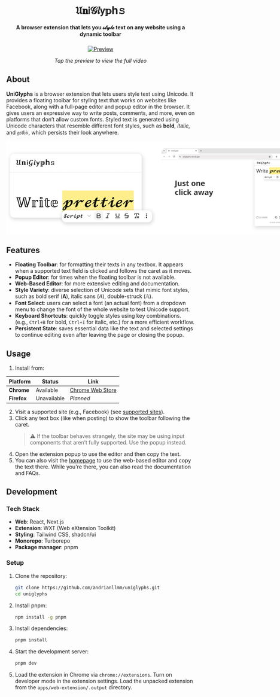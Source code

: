 <div align="center">
  <h1>𝔘𝐧𝗂𝒢𝑙𝗒𝕡h𝚜</h1>
</div>

<div align="center">
   <strong>A browser extension that lets you 𝓼𝓽𝔂𝓵𝓮 text on any website using a dynamic toolbar</strong>
</div>

###

<div align="center">
  <a href="https://youtu.be/p0QjqGF4K7A" target="_blank">
    <img src="readme_preview/preview.gif" alt="Preview" width="640">
  </a>
  <p><em>Tap the preview to view the full video</em></p>
</div>

###

## About

**UniGlyphs** is a browser extension that lets users style text using Unicode. It provides a floating toolbar for styling text that works on websites like Facebook, along with a full-page editor and popup editor in the browser. It gives users an expressive way to write posts, comments, and more, even on platforms that don’t allow custom fonts. Styled text is generated using Unicode characters that resemble different font styles, such as 𝐛𝐨𝐥𝐝, 𝑖𝑡𝑎𝑙𝑖𝑐, and 𝔤𝔬𝔱𝔥𝔦𝔠, which persists their look anywhere.

<div align="center" style="display: flex; justify-content: space-between;">
  <img src="readme_preview/main.png" alt="Main" width="400">
  <img src="readme_preview/popup.png" alt="Popup" width="400">
</div>

## Features

- **Floating Toolbar**: for formatting their texts in any textbox. It appears when a supported text field is clicked and follows the caret as it moves.
- **Popup Editor**: for times when the floating toolbar is not available.
- **Web-Based Editor**: for more extensive editing and documentation.
- **Style Variety**: diverse selection of Unicode sets that mimic font styles, such as bold serif (𝐀), italic sans (𝘈), double-struck (𝔸).
- **Font Select**: users can select a font (an actual font) from a dropdown menu to change the font of the whole website to test Unicode support.
- **Keyboard Shortcuts**: quickly toggle styles using key combinations. (e.g., `Ctrl+B` for bold, `Ctrl+I` for italic, etc.) for a more efficient workflow.
- **Persistent State**: saves essential data like the text and selected settings to continue editing even after leaving the page or closing the popup.

## Usage

1. Install from:

| Platform    | Status      | Link                       |
| ----------- | ----------- | -------------------------- |
| **Chrome**  | Available   | [Chrome Web Store][chrome] |
| **Firefox** | Unavailable | _Planned_                  |

[chrome]: https://chromewebstore.google.com/detail/hcnbmicjiggmklnmkpljeomkmagigkbc

2. Visit a supported site (e.g., Facebook) (see [supported sites](/apps/web-extension/utils/matches.ts)).
3. Click any text box (like when posting) to show the toolbar following the caret.
   > ⚠️ If the toolbar behaves strangely, the site may be using input components that aren’t fully supported. Use the popup instead.
4. Open the extension popup to use the editor and then copy the text.
5. You can also visit the [homepage](https://uniglyphs.vercel.app/) to use the web-based editor and copy the text there. While you're there, you can also read the documentation and FAQs.

## Development

### Tech Stack

- **Web**: React, Next.js
- **Extension**: WXT (Web eXtension Toolkit)
- **Styling**: Tailwind CSS, shadcn/ui
- **Monorepo**: Turborepo
- **Package manager**: pnpm

### Setup

1. Clone the repository:

   ```bash
   git clone https://github.com/andrianllmm/uniglyphs.git
   cd uniglyphs
   ```

2. Install pnpm:

   ```bash
   npm install -g pnpm
   ```

3. Install dependencies:

   ```bash
   pnpm install
   ```

4. Start the development server:

   ```bash
   pnpm dev
   ```

5. Load the extension in Chrome via `chrome://extensions`. Turn on developer mode in the extension settings. Load the unpacked extension from the `apps/web-extension/.output` directory.

